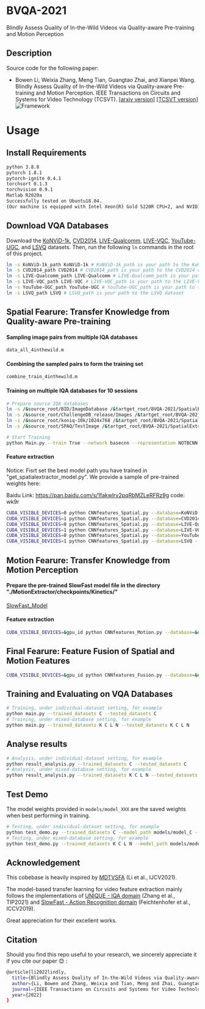 # BVQA-2021
Blindly Assess Quality of In-the-Wild Videos via Quality-aware Pre-training and Motion Perception

## Description
Source code for the following paper:

- Bowen Li, Weixia Zhang, Meng Tian, Guangtao Zhai, and Xianpei Wang. Blindly Assess Quality of In-the-Wild Videos via Quality-aware Pre-training and Motion Perception. IEEE Transactions on Circuits and Systems for Video Technology (TCSVT). [[arxiv version]](https://arxiv.org/abs/2108.08505) [[TCSVT version]](https://ieeexplore.ieee.org/document/9748114)
![Framework](Overall_Framework.png)

# Usage
## Install Requirements

```bash
python 3.8.8
pytorch 1.8.1
pytorch-ignite 0.4.1
torchsort 0.1.3
torchvision 0.9.1
Matlab R2020a
Successfully tested on Ubuntu18.04.
(Our machine is equipped with Intel Xeon(R) Gold 5220R CPU×2, and NVIDIA Quadro RTX6000 24G GPU×2.)
```

## Download VQA Databases
Download the [KoNViD-1k](http://database.mmsp-kn.de/konvid-1k-database.html), [CVD2014](https://www.mv.helsinki.fi/home/msjnuuti/CVD2014/), [LIVE-Qualcomm](http://live.ece.utexas.edu/research/incaptureDatabase/index.html), [LIVE-VQC](http://live.ece.utexas.edu/research/LIVEVQC/index.html), [YouTube-UGC](https://github.com/vztu/BVQA_Benchmark), and [LSVQ](https://github.com/baidut/PatchVQ) datasets. Then, run the following `ln` commands in the root of this project.

```bash
ln -s KoNViD-1k_path KoNViD-1k # KoNViD-1k_path is your path to the KoNViD-1k dataset
ln -s CVD2014_path CVD2014 # CVD2014_path is your path to the CVD2014 dataset
ln -s LIVE-Qualcomm_path LIVE-Qualcomm # LIVE-Qualcomm_path is your path to the LIVE-Qualcomm dataset
ln -s LIVE-VQC_path LIVE-VQC # LIVE-VQC_path is your path to the LIVE-VQC dataset
ln -s YouTube-UGC_path YouTube-UGC # YouTube-UGC_path is your path to the YouTube-UGC dataset
ln -s LSVQ_path LSVQ # LSVQ_path is your path to the LSVQ dataset
``` 

## Spatial Fearure: Transfer Knowledge from Quality-aware Pre-training
#### Sampling image pairs from multiple IQA databases
```bash
data_all_4inthewild.m
```
#### Combining the sampled pairs to form the training set
```bash
combine_train_4inthewild.m
```
#### Training on multiple IQA databases for 10 sessions
```bash
# Prepare source IQA databases
ln -s /&source_root/BID/ImageDatabase /&tartget_root/BVQA-2021/SpatialExtractor/IQA_database/BID/ImageDatabase
ln -s /&source_root/ChallengeDB_release/Images /&tartget_root/BVQA-2021/SpatialExtractor/IQA_database/ChallengeDB_release/Images
ln -s /&source_root/koniq-10k/1024x768 /&tartget_root/BVQA-2021/SpatialExtractor/IQA_database/koniq-10k/1024x768
ln -s /&source_root/SPAQ/TestImage /&tartget_root/BVQA-2021/SpatialExtractor/IQA_database/SPAQ/TestImage

# Start Training
python Main.py --train True --network basecnn --representation NOTBCNN --ranking True --fidelity True --std_modeling True --std_loss True --margin 0.025 --batch_size 128 --batch_size2 32 --image_size 384 --max_epochs 3 --lr 1e-4 --decay_interval 3 --decay_ratio 0.1 --max_epochs2 12
```
#### Feature extraction
Notice: Fisrt set the best model path you have trained in "get_spatialextractor_model.py". We provide a sample of pre-trained weights here:

Baidu Link: https://pan.baidu.com/s/1fakwlrv2pqRbMZLeRFRz9g   code: wk9r
 
```bash
CUDA_VISIBLE_DEVICES=0 python CNNfeatures_Spatial.py --database=KoNViD-1k --frame_batch_size=64
CUDA_VISIBLE_DEVICES=1 python CNNfeatures_Spatial.py --database=CVD2014 --frame_batch_size=64
CUDA_VISIBLE_DEVICES=0 python CNNfeatures_Spatial.py --database=LIVE-Qualcomm --frame_batch_size=8
CUDA_VISIBLE_DEVICES=1 python CNNfeatures_Spatial.py --database=LIVE-VQC --frame_batch_size=8
CUDA_VISIBLE_DEVICES=0 python CNNfeatures_Spatial.py --database=YouTube-UGC --frame_batch_size=8
CUDA_VISIBLE_DEVICES=1 python CNNfeatures_Spatial.py --database=LSVQ --frame_batch_size=8
```

## Motion Fearure: Transfer Knowledge from Motion Perception

#### Prepare the pre-trained SlowFast model file in the directory "./MotionExtractor/checkpoints/Kinetics/"
[SlowFast_Model](https://dl.fbaipublicfiles.com/pyslowfast/model_zoo/kinetics400/SLOWFAST_8x8_R50.pkl)
#### Feature extraction
```bash
CUDA_VISIBLE_DEVICES=&gpu_id python CNNfeatures_Motion.py --database=&database --frame_batch_size=64
```

## Final Fearure: Feature Fusion of Spatial and Motion Features
```bash
CUDA_VISIBLE_DEVICES=&gpu_id python CNNfeatures_Fusion.py --database=&database --frame_batch_size=64
```

## Training and Evaluating on VQA Databases

```bash
# Training, under individual-dataset setting, for example 
python main.py --trained_datasets C --tested_datasets C
# Training, under mixed-database setting, for example
python main.py --trained_datasets K C L N --tested_datasets K C L N
```

## Analyse results

```bash
# Analysis, under individual-dataset setting, for example 
python result_analysis.py --trained_datasets C --tested_datasets C
# Analysis, under mixed-database setting, for example
python result_analysis.py --trained_datasets K C L N --tested_datasets K C L N
```

## Test Demo

The model weights provided in `models/model_XXX` are the saved weights when best performing in training.
```bash
# Testing, under individual-dataset setting, for example 
python test_demo.py --trained_datasets C --model_path models/model_C --video_path=data/test.mp4
# Testing, under mixed-database setting, for example
python test_demo.py --trained_datasets K C L N --model_path models/model_KCLN --video_path=data/test.mp4
```

## Acknowledgement

This cobebase is heavily inspired by [MDTVSFA](https://github.com/lidq92/MDTVSFA) (Li et al., IJCV2021).

The model-based transfer learning for video feature extraction mainly follows the implementations of [UNIQUE - IQA domain](https://github.com/zwx8981/UNIQUE) (Zhang et al., TIP2021) and [SlowFast - Action Recognition domain](https://github.com/facebookresearch/SlowFast) (Feichtenhofer et al., ICCV2019).

Great appreciation for their excellent works.

## Citation

Should you find this repo useful to your research, we sincerely appreciate it if you cite our paper :blush: :
```bash
@article{li2022lindly,
  title={Blindly Assess Quality of In-the-Wild Videos via Quality-aware Pre-training and Motion Perception},
  author={Li, Bowen and Zhang, Weixia and Tian, Meng and Zhai, Guangtao and Wang, Xianpei},
  journal={IEEE Transactions on Circuits and Systems for Video Technology},
  year={2022}
}
```
